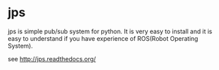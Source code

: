# jps
jps is simple pub/sub system for python. It is very easy to install and it is easy to understand if you have experience of ROS(Robot Operating System).

see http://jps.readthedocs.org/

